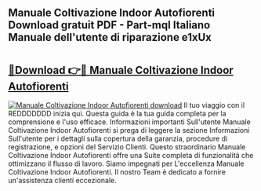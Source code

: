 ## Manuale Coltivazione Indoor Autofiorenti Download gratuit PDF - Part-mqI Italiano Manuale dell'utente di riparazione e1xUx

# <h2><a href="http://dfbdzs7.blite.top/?on=Manuale+Coltivazione+Indoor+Autofiorenti">🔗Download 👉🔴 Manuale Coltivazione Indoor Autofiorenti</a></h2>

[![Manuale Coltivazione Indoor Autofiorenti download](https://i.imgur.com/lujVjoI.png)](http://dfbdzs7.blite.top/?on=Manuale+Coltivazione+Indoor+Autofiorenti)
Il tuo viaggio con il REDDDDDDD inizia qui. Questa guida è la tua guida completa per la comprensione e l'uso efficace. Informazioni importanti Sull'utente Manuale Coltivazione Indoor Autofiorenti si prega di leggere la sezione Informazioni Sull'utente per i dettagli sulla copertura della garanzia, procedure di registrazione, e opzioni del Servizio Clienti. Questo straordinario Manuale Coltivazione Indoor Autofiorenti offre una Suite completa di funzionalità che ottimizzano il flusso di lavoro. Siamo impegnati per L'eccellenza Manuale Coltivazione Indoor Autofiorenti. Il nostro Team è dedicato a fornire un'assistenza clienti eccezionale.
